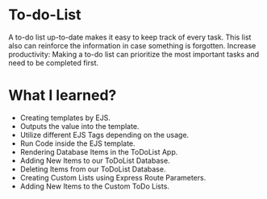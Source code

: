 # To-do-List
A to-do list up-to-date makes it easy to keep track of every task. This list also can reinforce the information in case something is forgotten. Increase productivity: Making a to-do list can prioritize the most important tasks and need to be completed first.

# What I learned?
- Creating templates by EJS.
- Outputs the value into the template.
- Utilize different EJS Tags depending on the usage.
- Run Code inside the EJS template.
- Rendering Database Items in the ToDoList App.
- Adding New Items to our ToDoList Database.
- Deleting Items from our ToDoList Database.
- Creating Custom Lists using Express Route Parameters.
- Adding New Items to the Custom ToDo Lists.